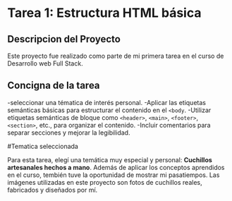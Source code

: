 # Tarea 1: Estructura HTML básica

## Descripcion del Proyecto

Este proyecto fue realizado como parte de mi primera tarea en el curso de Desarrollo web Full Stack.

## Concigna de la tarea
-seleccionar una tématica de interés personal.
-Aplicar las etiquetas semánticas básicas para estructurar el contenido en el `<body`.
-Utilizar etiquetas semánticas de bloque como `<header>`, `<main>`, `<footer>`, `<section>`, etc., para organizar el contenido.
-Incluir comentarios para separar secciones y mejorar la legibilidad.

#Tematica seleccionada

Para esta tarea, elegí una temática muy especial y personal: **Cuchillos artesanales hechos a mano**. Además de aplicar los conceptos aprendidos en el curso, tembién tuve la oportunidad de mostrar mi pasatiempos. Las imágenes utilizadas en este proyecto son fotos de cuchillos reales, fabricados y diseñados por mí.


